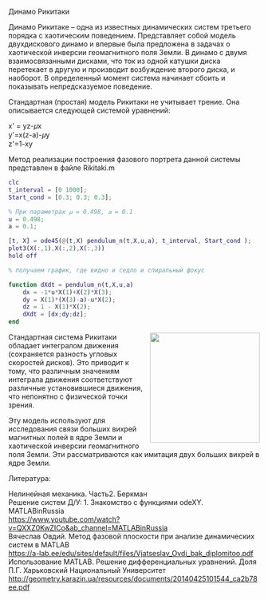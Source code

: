Динамо Рикитаки

Динамо Рикитаке – одна из известных динамических систем третьего порядка с хаотическим поведением. 
Представляет собой модель двухдискового динамо и впервые была предложена в задачах о хаотической инверсии геомагнитного поля Земли.
В динамо с двумя взаимосвязанными дисками, что ток из одной катушки диска перетекает в другую и производит возбуждение второго
диска, и наоборот. 
В определенный момент система начинает сбоить и показывать непредсказуемое поведение.

Стандартная (простая) модель Рикитаки не учитывает трение. Она описывается следующей системой уравнений:

x' = yz-𝜇x   
y'=x(z-a)-𝜇y  
z'=1-xy


Метод реализации построения фазового портрета данной системы представлен в файле Rikitaki.m
```matlab
clc
t_interval = [0 1000];
Start_cond = [0.3; 0.3; 0.3];

% При параметрах 𝜇 = 0.498, 𝑎 = 0.1 
u = 0.498;
a = 0.1;

[t, X] = ode45(@(t,X) pendulum_n(t,X,u,a), t_interval, Start_cond );
plot3(X(:,1),X(:,2),X(:,3))
hold off

% получаем график, где видно и седло и спиральный фокус

function dXdt = pendulum_n(t,X,u,a)
    dx = -1*u*X(1)+X(2)*X(3);
    dy = X(1)*(X(3)-a)-u*X(2);
    dz = 1 - X(1)*X(2);
    dXdt = [dx;dy;dz];
end
```

<a href="url"><img src="https://habrastorage.org/r/w1560/files/49f/e2a/2c0/49fe2a2c04824274b0617413c246c62e.png" align="right" width="220" height="220"></a>

Стандартная система Рикитаки обладает интегралом движения (сохраняется
разность угловых скоростей дисков). Это приводит к тому, что различным значениям
интеграла движения соответствуют различные установившиеся движения, что непонятно
с физической точки зрения.

Эту модель используют для исследования связи больших
вихрей магнитных полей в ядре Земли и хаотической инверсии геомагнитного поля Земли.
Эти рассматриваются как имитация двух больших вихрей в ядре Земли.

Литература:

Нелинейная механика. Часть2. Беркман<br />
Решение систем Д/У: 1. Знакомство с функциями odeXY. MATLABinRussia<br />
https://www.youtube.com/watch?v=QXXZ0KwZICo&ab_channel=MATLABinRussia<br />
Вячеслав Овдий. Метод фазовой плоскости при анализе 
динамических систем в MATLAB<br />
https://a-lab.ee/edu/sites/default/files/Vjatseslav_Ovdi_bak_diplomitoo.pdf<br />
Использование MATLAB. Решение дифференциальных уравнений.
Доля П.Г. Харьковский Национальный Университет<br />
http://geometry.karazin.ua/resources/documents/20140425101544_ca2b78ee.pdf
